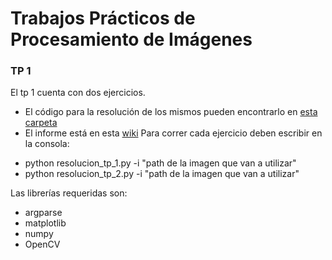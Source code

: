 # Trabajos Prácticos de Procesamiento de Imágenes

### TP 1
El tp 1 cuenta con dos ejercicios.
* El código para la resolución de los mismos pueden encontrarlo en [esta carpeta](https://github.com/msoltadeo/proc_img/tree/main/tp_1)
* El informe está en esta [wiki](https://github.com/msoltadeo/proc_img/wiki/Resoluci%C3%B3n-TP-1)
Para correr cada ejercicio deben escribir en la consola:
- python resolucion_tp_1.py -i "path de la imagen que van a utilizar"
- python resolucion_tp_2.py -i "path de la imagen que van a utilizar"

Las librerías requeridas son:
- argparse
- matplotlib
- numpy
- OpenCV
